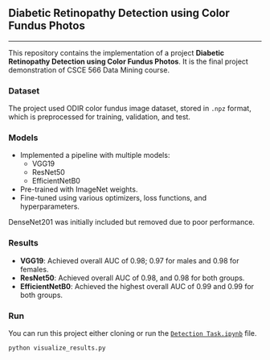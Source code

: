 ## Diabetic Retinopathy Detection using Color Fundus Photos

---

This repository contains the implementation of a project **Diabetic Retinopathy Detection using Color Fundus Photos**. It is the final project demonstration of CSCE 566 Data Mining course. 


### **Dataset**

The project used ODIR color fundus image dataset, stored in `.npz` format, which is preprocessed for training, validation, and test.


### **Models**

- Implemented a pipeline with multiple models:
  - VGG19
  - ResNet50
  - EfficientNetB0
- Pre-trained with ImageNet weights.
- Fine-tuned using various optimizers, loss functions, and hyperparameters.

DenseNet201 was initially included but removed due to poor performance.


### **Results**

- **VGG19**: Achieved overall AUC of 0.98; 0.97 for males and 0.98 for females.
- **ResNet50**: Achieved overall AUC of 0.98, and 0.98 for both groups.
- **EfficientNetB0**: Achieved the highest overall AUC of 0.99 and 0.99 for both groups.

### **Run**

You can run this project either cloning or run the [`Detection Task.ipynb`](https://github.com/themasudur/Diabetic-Retinopathy-Detection/blob/main/Detection%20Task.ipynb) file.

```bash
python visualize_results.py
